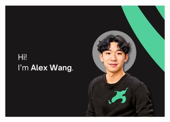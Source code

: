 <p><img src="https://github.com/alexander-wang03/alexander-wang03/raw/master/banner.png" alt="Alex">
  <p align="center">
